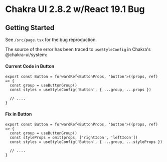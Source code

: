 # Chakra UI 2.8.2 w/React 19.1 Bug

## Getting Started

See `/src/page.tsx` for the bug reproduction.

The source of the error has been traced to `useStyleConfig` in Chakra's @chakra-ui/system:

#### Current Code in Button

```tsx
export const Button = forwardRef<ButtonProps, 'button'>((props, ref) => {
  const group = useButtonGroup()
  const styles = useStyleConfig('Button', { ...group, ...props })

  // ....
}
```

#### Fix in Button

```tsx
export const Button = forwardRef<ButtonProps, 'button'>((props, ref) => {
  const group = useButtonGroup()
  const styleProps = omit(props, ['rightIcon', 'leftIcon'])
  const styles = useStyleConfig('Button', { ...group, ...styleProps })

  // ....
}
```
